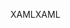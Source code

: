 <span data-ttu-id="bd6a9-101">XAML</span><span class="sxs-lookup"><span data-stu-id="bd6a9-101">XAML</span></span>